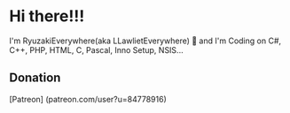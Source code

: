 # Hi there!!!

I'm RyuzakiEverywhere(aka LLawlietEverywhere) 👋 and I'm Coding on C#, C++, PHP, HTML, C, Pascal, Inno Setup, NSIS... 

## Donation

[Patreon] (patreon.com/user?u=84778916)
